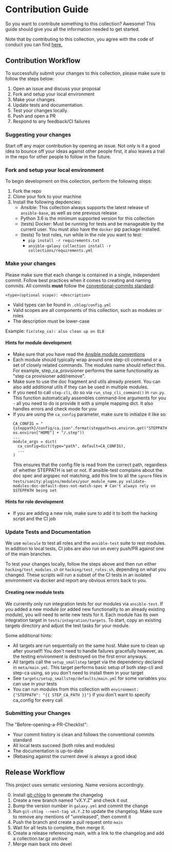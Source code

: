 # Contribution Guide

So you want to contribute something to this collection? Awesome! This guide should give you all the information needed to get started.

Note that by contributing to this collection, you agree with the code of conduct you can find [here.](https://github.com/maxhoesel/ansible-collection-smallstep/blob/devel/CODE_OF_CONDUCT.md)

## Contribution Workflow

To successfully submit your changes to this collection, please make sure to follow the steps below:

1. Open an issue and discuss your proposal
2. Fork and setup your local environment
3. Make your changes
4. Update tests and documentation.
5. Test your changes locally.
6. Push and open a PR
7. Respond to any feedback/CI failures

### Suggesting your changes

Start off any major contribution by opening an issue. Not only is it a good idea to bounce off your ideas against other people first,
it also leaves a trail in the repo for other people to follow in the future.

### Fork and setup your local environment

To begin development on this collection, perform the following steps:

1. Fork the repo
2. Clone your fork to your machine
3. Install the following depdencies:
    - Ansible: This collection always supports the latest release of `ansible-base`, as well as one previous release
    - Python 3.6 is the minimum supported version for this collection
    - (tests) Docker: Must be running for tests and be manageable by the current user.
      You must also have the `docker` pip package installed.
    - (tests) To test roles, run while in the role you want to test:
      - `pip install -r requirements.txt`
      - `ansible-galaxy collection install -r collections/requirements.yml`

### Make your changes

Please make sure that each change is contained in a single, independent commit.
Follow best practices when it comes to creating and naming commits.
All commits **must** follow the [conventional-commits standard](https://www.conventionalcommits.org/en/v1.0.0/):

`<type>(optional scope): <description>`

- Valid types can be found in `.chlog/config.yml`
- Valid scopes are all components of this collection, such as modules or roles
- The description must be lower-case

Example: `fix(step_ca): also clean up on EL8`

#### Hints for module development

- Make sure that you have read the [Ansible module conventions](https://docs.ansible.com/ansible/latest/dev_guide/developing_modules_best_practices.html)
- Each module should typically wrap around one step-cli command or a set of closely related commands.
  The modules name should reflect this. For example, step_ca_provisioner performs the same functionality as "step ca provisioner add/remove".
- Make sure to use the doc fragment and utils already present.
  You can also add additional utils if they can be used in multiple modules.
- If you need to call `step-cli`, do so via `run_step_cli_command()` in `run.py`.
  This function automatically assembles command-line arguments for you - all you
  need to do is provide it with a simple mapping dict. It also handles errors and check mode for you
- If you are using the `ca_config` parameter, make sure to initialize it like so:
  ```
  CA_CONFIG = "{steppath}/config/ca.json".format(steppath=os.environ.get("STEPPATH", os.environ["HOME"] + "/.step"))
  ...
  module_args = dict(
    ca_config=dict(type="path", default=CA_CONFIG),
    ...
  )
  ```
  This ensures that the config file is read from the correct path, regardless of whether STEPPATH is set or not.
  If ansible-test complains about the doc spec and argspec not matching, add this line to all the `ignore` files in `tests/sanity`:
  `plugins/modules/your_module_name.py validate-modules:doc-default-does-not-match-spec # Can't always rely on $STEPPATH being set`

#### Hints for role development

- If you are adding a new role, make sure to add it to both the hacking script and the CI job

### Update Tests and Documentation

We use `molecule` to test all roles and the `ansible-test` suite to rest modules. In addition to local tests,
CI jobs are also run on every push/PR against one of the main branches.

To test your changes locally, follow the steps above and then run either `hacking/test_modules.sh` or `hacking/test_roles.sh`, depending
on what you changed. These scripts will run a subset of the CI tests in an isolated environment via docker and report any obvious errors back
to you.

#### Creating new module tests

We currently only run integration tests for our modules via `ansible-test`. If you added a new module (or added new functionality to an already existing module),
you will need to write new tests for it. Each module has its own integration target in `tests/integration/targets`. To start, copy an existing targets directory
and adjust the test tasks for your module.

Some additional hints:

- All targets are run sequentially on the same host. Make sure to clean up after yourself! You don't need to handle failures gracefully however,
  as the testing environment is destroyed on the first error anyways.
- All targets call the `setup_smallstep` target via the dependency declared in `meta/main.yml`. This target performs basic setup
  of both step-cli and step-ca using, so you don't need to install them in your target
- See `targets/setup_smallstep/defaults/main.yml` for some variables you can use in your tests
- You can run modules from this collection with `environment: {"STEPPATH": "{{ STEP_CA_PATH }}"}` if you don't want to specify ca_config for every call

### Submitting your Changes

The "Before-opening-a-PR-Checklist":

- Your commit history is clean and follows the conventional commits standard
- All local tests succeed (both roles and modules)
- The documentation is up-to-date
- (Rebasing against the current devel is always a good idea)

## Release Workflow

This project uses sematic versioning. Name versions accordingly.

0. Install [git-chlog](https://github.com/git-chglog/git-chglog) to generate the changelog
1. Create a new branch named "vX.Y.Z" and check it out
2. Bump the version number in `galaxy.yml` and commit the change
3. Run `git-chlog --next-tag vX.Y.Z` to update the changelog. Make sure to remove any mentions of "unreleased", then commit it
4. Push the branch and create a pull request onto `main`
5. Wait for all tests to complete, then merge it.
6. Create a release referencing main, with a link to the changelog and add a collection.tar.gz archive
7. Merge main back into devel

